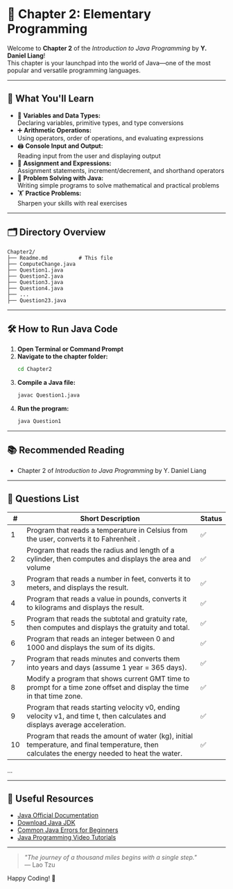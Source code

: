 # 🌟 Chapter 2: Elementary Programming

Welcome to **Chapter 2** of the _Introduction to Java Programming_ by **Y. Daniel Liang**!  
This chapter is your launchpad into the world of Java—one of the most popular and versatile programming languages.

---

## 🚀 What You'll Learn

- 🧮 **Variables and Data Types:**  
  Declaring variables, primitive types, and type conversions  
- ➕ **Arithmetic Operations:**  
  Using operators, order of operations, and evaluating expressions  
- 🖨️ **Console Input and Output:**  
  Reading input from the user and displaying output  
- 📝 **Assignment and Expressions:**  
  Assignment statements, increment/decrement, and shorthand operators  
- 🧩 **Problem Solving with Java:**  
  Writing simple programs to solve mathematical and practical problems  
- 🏋️ **Practice Problems:**  
  Sharpen your skills with real exercises

---

## 🗂️ Directory Overview

```
Chapter2/
├── Readme.md          # This file
├── ComputeChange.java
├── Question1.java
├── Question2.java
├── Question3.java
├── Question4.java
├── ...
├── Question23.java
```

---

## 🛠️ How to Run Java Code

1. **Open Terminal or Command Prompt**
2. **Navigate to the chapter folder:**
   ```bash
   cd Chapter2
   ```
3. **Compile a Java file:**
   ```bash
   javac Question1.java
   ```
4. **Run the program:**
   ```bash
   java Question1
   ```

---

## 📚 Recommended Reading

- Chapter 2 of _Introduction to Java Programming_ by Y. Daniel Liang

---

## 📝 Questions List

| #  | Short Description                                                                                       | Status   |
|----|---------------------------------------------------------------------------------------------------------|----------|
| 1  | Program that reads a temperature in Celsius from the user, converts it to Fahrenheit .                  | ✅      |
| 2  | Program that reads the radius and length of a cylinder, then computes and displays the area and volume  | ✅      |
| 3  | Program that reads a number in feet, converts it to meters, and displays the result.                    | ✅      |
| 4  | Program that reads a value in pounds, converts it to kilograms and displays the result.                 | ✅      |
| 5  | Program that reads the subtotal and gratuity rate, then computes and displays the gratuity and total.   | ✅      |
| 6  | Program that reads an integer between 0 and 1000 and displays the sum of its digits.                    | ✅      |
| 7  | Program that reads minutes and converts them into years and days (assume 1 year = 365 days).            | ✅      |
| 8  | Modify a program that shows current GMT time to prompt for a time zone offset and display the time in that time zone. | ✅      |
| 9  | Program that reads starting velocity v0, ending velocity v1, and time t, then calculates and displays average acceleration.| ✅      |
| 10 | Program that reads the amount of water (kg), initial temperature, and final temperature, then calculates the energy needed to heat the water. | ✅      |
...

---

## 🔗 Useful Resources

- [Java Official Documentation](https://docs.oracle.com/javase/tutorial/)
- [Download Java JDK](https://www.oracle.com/java/technologies/javase-jdk11-downloads.html)
- [Common Java Errors for Beginners](https://www.geeksforgeeks.org/common-java-errors-for-beginners/)
- [Java Programming Video Tutorials](https://www.youtube.com/results?search_query=java+programming+basics)

---

> _"The journey of a thousand miles begins with a single step."_  
> — Lao Tzu

Happy Coding! 🎉
